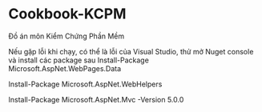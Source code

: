 # Cookbook-KCPM
Đồ án môn Kiểm Chứng Phần Mềm

Nếu gặp lỗi khi chạy, có thể là lỗi của Visual Studio, thử mở Nuget console và install các package sau
Install-Package Microsoft.AspNet.WebPages.Data

Install-Package Microsoft.AspNet.WebHelpers

Install-Package Microsoft.AspNet.Mvc -Version 5.0.0
